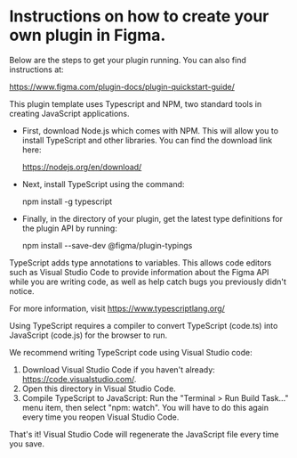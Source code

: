 # Instructions on how to create your own plugin in Figma.
Below are the steps to get your plugin running. You can also find instructions at:

  https://www.figma.com/plugin-docs/plugin-quickstart-guide/

This plugin template uses Typescript and NPM, two standard tools in creating JavaScript applications.

+ First, download Node.js which comes with NPM. This will allow you to install TypeScript and other
libraries. You can find the download link here:

  https://nodejs.org/en/download/

+ Next, install TypeScript using the command:

  npm install -g typescript

+ Finally, in the directory of your plugin, get the latest type definitions for the plugin API by running:

  npm install --save-dev @figma/plugin-typings

TypeScript adds type annotations to variables. This allows code editors such as Visual Studio Code
to provide information about the Figma API while you are writing code, as well as help catch bugs
you previously didn't notice.

For more information, visit https://www.typescriptlang.org/

Using TypeScript requires a compiler to convert TypeScript (code.ts) into JavaScript (code.js)
for the browser to run.

We recommend writing TypeScript code using Visual Studio code:

1. Download Visual Studio Code if you haven't already: https://code.visualstudio.com/.
2. Open this directory in Visual Studio Code.
3. Compile TypeScript to JavaScript: Run the "Terminal > Run Build Task..." menu item,
    then select "npm: watch". You will have to do this again every time
    you reopen Visual Studio Code.

That's it! Visual Studio Code will regenerate the JavaScript file every time you save.
